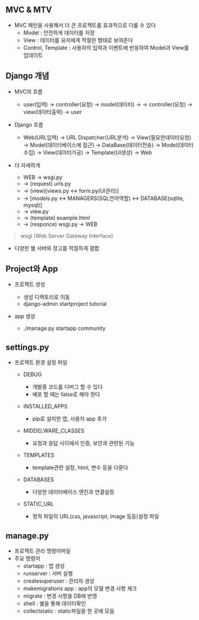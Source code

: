 ## MVC & MTV
- MVC 패턴을 사용해서 더 큰 프로젝트를 효과적으로 다룰 수 있다
    - Model : 안전하게 데이터를 저장
    - View : 데이터를 유저에게 적절한 형태로 보여준다
    - Control, Template : 사용자의 입력과 이벤트에 반응하여 Model과 View를 업데이트

## Django 개념
- MVC의 흐름
    - user(입력) -> controller(요청) -> model(데이터) ->
    -> controller(요청) -> view(데이터출력) -> user

- Django 흐름
    - Web(URL입력) -> URL Dispatcher(URL분석) -> View(필요한데이터요청) -> Model(데이터베이스에 접근) -> DataBase(데이터전송) -> Model(데이터수집) -> View(데이터가공) -> Template(UI생성) -> Web
- 더 자세하게
    - WEB -> wsgi.py 
    - -> (request) urls.py 
    - -> (view)[views.py <-> form.py(UI관리)] 
    - -> [models.py <-> MANAGERS(SQL언어역할) <-> DATABASE(sqlite, mysql)] 
    - -> view.py 
    - -> (template) example.html 
    - -> (responce) wsgi.py -> WEB

> wsgi (Web Server Gateway Interface)
- 다양한 웹 서버와 장고를 적절하게 결합

## Project와 App
- 프로젝트 생성
    - 생성 디렉토리로 이동
    - django-admin startproject tutorial

- app 생성
    - ./manage.py startapp community

## settings.py
- 프로젝트 환경 설정 파일
    - DEBUG 
        - 개발중 코드를 디버그 할 수 있다
        - 배포 할 때는 false로 해야 한다
    
    - INSTALLED_APPS
        - pip로 설치한 앱, 사용자 app 추가
    
    - MIDDELWARE_CLASSES
        - 요청과 응답 사이에서 인증, 보안과 관련된 기능
    
    - TEMPLATES
        - template관련 설정, html, 변수 등을 다룬다

    - DATABASES
        - 다양한 데이터베이스 엔진과 연결설정
    
    - STATIC_URL
        - 정적 파일의 URL(css, javascript, image 등등)설정 파일

## manage.py
- 프로젝트 관리 명령어파일
- 주요 명령어
    - startapp : 앱 생성
    - runserver : 서버 실행
    - createsuperuser : 관리자 생성
    - makemigrations app : app의 모델 변경 사항 체크
    - migrate : 변경 사항을 DB에 반영
    - shell : 쉘을 통해 데이터확인
    - collectstatic : static파일을 한 곳에 모음